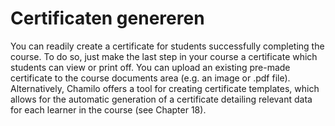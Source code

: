 # Certificaten genereren

You can readily create a certificate for students successfully completing the course. To do so, just make the last step in your course a certificate which students can view or print off. You can upload an existing pre-made certificate to the course documents area \(e.g. an image or .pdf file\). Alternatively, Chamilo offers a tool for creating certificate templates, which allows for the automatic generation of a certificate detailing relevant data for each learner in the course \(see Chapter 18\).

